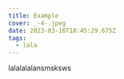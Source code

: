 ```yaml
---
title: Example
cover: _-4-.jpeg
date: 2023-03-16T18:45:29.675Z
tags:
  - lala
---
```

l﻿alalalalansmsksws